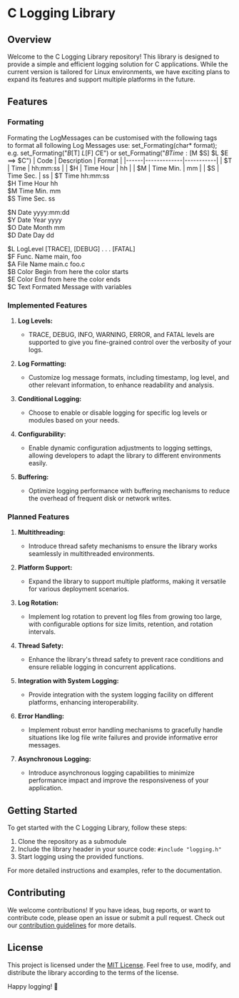 # C Logging Library

## Overview

Welcome to the C Logging Library repository! This library is designed to provide a simple and efficient logging solution for C applications. While the current version is tailored for Linux environments, we have exciting plans to expand its features and support multiple platforms in the future.

## Features

### Formating
Formating the LogMessages can be customised with the following tags<br>
to format all following Log Messages use: set_Formating(char* format);<br>
e.g. set_Formating("$B[$T] $L [$F]  $C$E")  or set_Formating("$BTime:[$M $S] $L $E ==> $C")
| Code | Description | Format    |
|------|-------------|-----------|
| $T   | Time        | hh:mm:ss  |
| $H   | Time Hour   | hh        |
| $M   | Time Min.   | mm        |
| $S   | Time Sec.   | ss        |
$T		Time		hh:mm:ss<br>
$H		Time Hour	hh<br>
$M		Time Min.	mm<br>
$S		Time Sec.	ss<br>

$N		Date		yyyy:mm:dd<br>
$Y		Date Year	yyyy<br>
$O		Date Month	mm<br>
$D		Date Day	dd<br>

$L		LogLevel	[TRACE], [DEBUG] . . . [FATAL]<br>
$F		Func. Name	main, foo<br>
$A		File Name	main.c foo.c<br>
$B		Color Begin	from here the color starts<br>
$E		Color End	from here the color ends<br>
$C		Text		Formated Message with variables<br>

### Implemented Features

1. **Log Levels:**
   - TRACE, DEBUG, INFO, WARNING, ERROR, and FATAL levels are supported to give you fine-grained control over the verbosity of your logs.

2. **Log Formatting:**
   - Customize log message formats, including timestamp, log level, and other relevant information, to enhance readability and analysis.

3. **Conditional Logging:**
   - Choose to enable or disable logging for specific log levels or modules based on your needs.

4. **Configurability:**
   - Enable dynamic configuration adjustments to logging settings, allowing developers to adapt the library to different environments easily.

5. **Buffering:**
   - Optimize logging performance with buffering mechanisms to reduce the overhead of frequent disk or network writes.

### Planned Features

1. **Multithreading:**
   - Introduce thread safety mechanisms to ensure the library works seamlessly in multithreaded environments.

2. **Platform Support:**
   - Expand the library to support multiple platforms, making it versatile for various deployment scenarios.

3. **Log Rotation:**
   - Implement log rotation to prevent log files from growing too large, with configurable options for size limits, retention, and rotation intervals.

4. **Thread Safety:**
   - Enhance the library's thread safety to prevent race conditions and ensure reliable logging in concurrent applications.

5. **Integration with System Logging:**
   - Provide integration with the system logging facility on different platforms, enhancing interoperability.

6. **Error Handling:**
   - Implement robust error handling mechanisms to gracefully handle situations like log file write failures and provide informative error messages.

7. **Asynchronous Logging:**
   - Introduce asynchronous logging capabilities to minimize performance impact and improve the responsiveness of your application.

## Getting Started

To get started with the C Logging Library, follow these steps:

1. Clone the repository as a submodule
2. Include the library header in your source code: `#include "logging.h"`
3. Start logging using the provided functions.

For more detailed instructions and examples, refer to the documentation.

## Contributing

We welcome contributions! If you have ideas, bug reports, or want to contribute code, please open an issue or submit a pull request. Check out our [contribution guidelines](CONTRIBUTING.md) for more details.

## License

This project is licensed under the [MIT License](LICENSE). Feel free to use, modify, and distribute the library according to the terms of the license.

Happy logging! 📝

